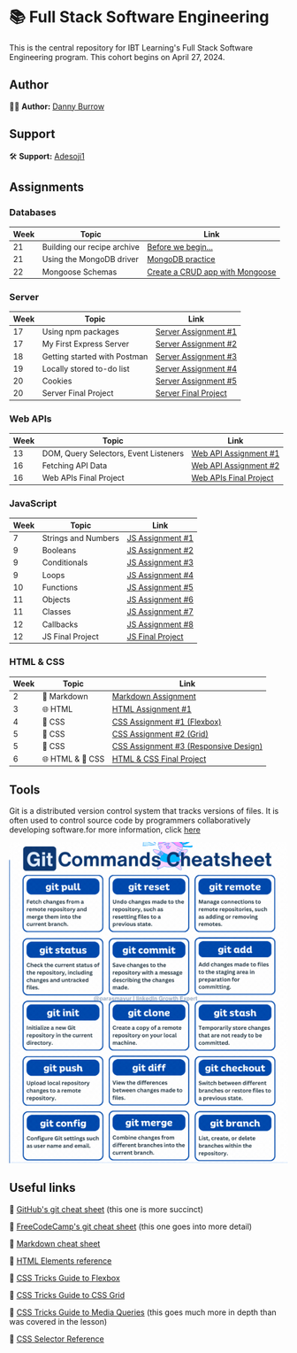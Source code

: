 # 📚 Full Stack Software Engineering

This is the central repository for IBT Learning's Full Stack Software Engineering program. This cohort begins on April 27, 2024.

## Author

👨‍💻 **Author:** [Danny Burrow](https://github.com/burrowdown)

## Support

🛠️ **Support:** [Adesoji1](https://github.com/Adesoji1)

## Assignments

### Databases

| Week | Topic                       | Link                                                                           |
| ---- | --------------------------- | ------------------------------------------------------------------------------ |
| 21   | Building our recipe archive | [Before we begin...](./5-database/assignments/db-assignment-0.md)              |
| 21   | Using the MongoDB driver    | [MongoDB practice](./5-database/assignments/db-assignment-1.md)                |
| 22   | Mongoose Schemas            | [Create a CRUD app with Mongoose](./5-database/assignments/db-assignment-2.md) |

### Server

| Week | Topic                        | Link                                                                   |
| ---- | ---------------------------- | ---------------------------------------------------------------------- |
| 17   | Using npm packages           | [Server Assignment #1](./4-server/assignments/server-assignment-1.md)  |
| 17   | My First Express Server      | [Server Assignment #2](./4-server/assignments/server-assignment-2.md)  |
| 18   | Getting started with Postman | [Server Assignment #3](./4-server/assignments/server-assignment-3.md)  |
| 19   | Locally stored to-do list    | [Server Assignment #4](./4-server/assignments/server-assignment-4.md)  |
| 20   | Cookies                      | [Server Assignment #5](./4-server/assignments/server-assignment-5.md)  |
| 20   | Server Final Project         | [Server Final Project](./4-server/assignments/server-final-project.md) |

### Web APIs

| Week | Topic                                 | Link                                                                    |
| ---- | ------------------------------------- | ----------------------------------------------------------------------- |
| 13   | DOM, Query Selectors, Event Listeners | [Web API Assignment #1](./3-web-apis/assignments/web-assignment-1.md)   |
| 16   | Fetching API Data                     | [Web API Assignment #2](./3-web-apis/assignments/web-assignment-2.md)   |
| 16   | Web APIs Final Project                | [Web APIs Final Project](./3-web-apis/assignments/web-final-project.md) |

### JavaScript

| Week | Topic               | Link                                                   |
| ---- | ------------------- | ------------------------------------------------------ |
| 7    | Strings and Numbers | [JS Assignment #1](./2-javascript/js-assignment-1.md)  |
| 9    | Booleans            | [JS Assignment #2](./2-javascript/js-assignment-2.md)  |
| 9    | Conditionals        | [JS Assignment #3](./2-javascript/js-assignment-3.md)  |
| 9    | Loops               | [JS Assignment #4](./2-javascript/js-assignment-4.md)  |
| 10   | Functions           | [JS Assignment #5](./2-javascript/js-assignment-5.md)  |
| 11   | Objects             | [JS Assignment #6](./2-javascript/js-assignment-6.md)  |
| 11   | Classes             | [JS Assignment #7](./2-javascript/js-assignment-7.md)  |
| 12   | Callbacks           | [JS Assignment #8](./2-javascript/js-assignment-8.md)  |
| 12   | JS Final Project    | [JS Final Project](./2-javascript/js-final-project.md) |

### HTML & CSS

| Week | Topic            | Link                                                                                                        |
| ---- | ---------------- | ----------------------------------------------------------------------------------------------------------- |
| 2    | 📝 Markdown      | [Markdown Assignment](0-getting-ready/markdown-assignment.md)                                               |
| 3    | 🌐 HTML          | [HTML Assignment #1](1-html-css/basics/assignment-1.md)                                                     |
| 4    | 🎨 CSS           | [CSS Assignment #1 (Flexbox)](1-html-css/flexbox/flexbox-assignment/css-assignment-1.md)                    |
| 5    | 🎨 CSS           | [CSS Assignment #2 (Grid)](1-html-css/grid/grid-assignment/css-assignment-2.md)                             |
| 5    | 🎨 CSS           | [CSS Assignment #3 (Responsive Design)](1-html-css/media-queries/responsive-assignment/css-assignment-3.md) |
| 6    | 🌐 HTML & 🎨 CSS | [HTML & CSS Final Project](1-html-css/blog-project.md)                                                      |

## Tools

Git is a distributed version control system that tracks versions of files. It is often used to control source code by programmers collaboratively developing software.for more information, click [here](git-resources/gitcheatsheet.md)

![Git](git-resources/gitcommands.png)

## Useful links

🔗 [GitHub's git cheat sheet](https://education.github.com/git-cheat-sheet-education.pdf) (this one is more succinct)

🔗 [FreeCodeCamp's git cheat sheet](https://www.freecodecamp.org/news/git-cheat-sheet/) (this one goes into more detail)

🔗 [Markdown cheat sheet](https://www.markdownguide.org/cheat-sheet/)

🔗 [HTML Elements reference](https://developer.mozilla.org/en-US/docs/Web/HTML/Element)

🔗 [CSS Tricks Guide to Flexbox](https://css-tricks.com/snippets/css/a-guide-to-flexbox/)

🔗 [CSS Tricks Guide to CSS Grid](https://css-tricks.com/snippets/css/complete-guide-grid/)

🔗 [CSS Tricks Guide to Media Queries](https://css-tricks.com/a-complete-guide-to-css-media-queries/) (this goes much more in depth than was covered in the lesson)

🔗 [CSS Selector Reference](https://www.w3schools.com/cssref/css_selectors.php)
